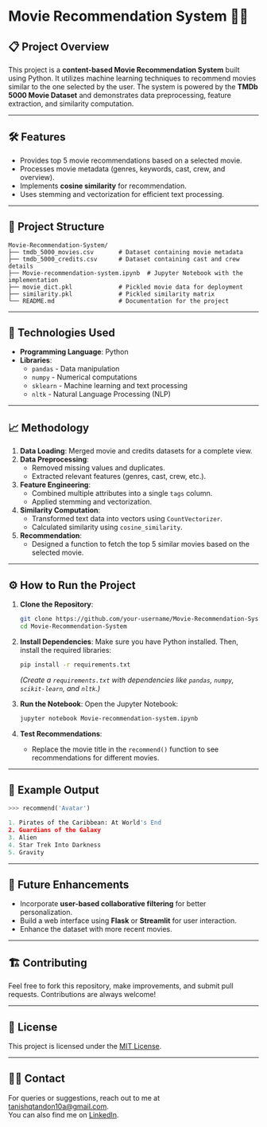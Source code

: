 
# Movie Recommendation System 🎥🍿

## 📋 Project Overview

This project is a **content-based Movie Recommendation System** built using Python. It utilizes machine learning techniques to recommend movies similar to the one selected by the user. The system is powered by the **TMDb 5000 Movie Dataset** and demonstrates data preprocessing, feature extraction, and similarity computation.

---

## 🛠️ Features
- Provides top 5 movie recommendations based on a selected movie.
- Processes movie metadata (genres, keywords, cast, crew, and overview).
- Implements **cosine similarity** for recommendation.
- Uses stemming and vectorization for efficient text processing.

---

## 📂 Project Structure

```
Movie-Recommendation-System/
├── tmdb_5000_movies.csv       # Dataset containing movie metadata
├── tmdb_5000_credits.csv      # Dataset containing cast and crew details
├── Movie-recommendation-system.ipynb  # Jupyter Notebook with the implementation
├── movie_dict.pkl             # Pickled movie data for deployment
├── similarity.pkl             # Pickled similarity matrix
└── README.md                  # Documentation for the project
```

---

## 🧰 Technologies Used

- **Programming Language**: Python
- **Libraries**: 
  - `pandas` - Data manipulation
  - `numpy` - Numerical computations
  - `sklearn` - Machine learning and text processing
  - `nltk` - Natural Language Processing (NLP)

---

## 📈 Methodology

1. **Data Loading**: Merged movie and credits datasets for a complete view.
2. **Data Preprocessing**:
   - Removed missing values and duplicates.
   - Extracted relevant features (genres, cast, crew, etc.).
3. **Feature Engineering**:
   - Combined multiple attributes into a single `tags` column.
   - Applied stemming and vectorization.
4. **Similarity Computation**:
   - Transformed text data into vectors using `CountVectorizer`.
   - Calculated similarity using `cosine_similarity`.
5. **Recommendation**:
   - Designed a function to fetch the top 5 similar movies based on the selected movie.

---

## ⚙️ How to Run the Project

1. **Clone the Repository**:
   ```bash
   git clone https://github.com/your-username/Movie-Recommendation-System.git
   cd Movie-Recommendation-System
   ```

2. **Install Dependencies**:
   Make sure you have Python installed. Then, install the required libraries:
   ```bash
   pip install -r requirements.txt
   ```
   *(Create a `requirements.txt` with dependencies like `pandas`, `numpy`, `scikit-learn`, and `nltk`.)*

3. **Run the Notebook**:
   Open the Jupyter Notebook:
   ```bash
   jupyter notebook Movie-recommendation-system.ipynb
   ```

4. **Test Recommendations**:
   - Replace the movie title in the `recommend()` function to see recommendations for different movies.

---

## 🌟 Example Output

```python
>>> recommend('Avatar')

1. Pirates of the Caribbean: At World's End
2. Guardians of the Galaxy
3. Alien
4. Star Trek Into Darkness
5. Gravity
```

---

## 🚀 Future Enhancements

- Incorporate **user-based collaborative filtering** for better personalization.
- Build a web interface using **Flask** or **Streamlit** for user interaction.
- Enhance the dataset with more recent movies.

---

## 🏗️ Contributing

Feel free to fork this repository, make improvements, and submit pull requests. Contributions are always welcome! 

---

## 📄 License

This project is licensed under the [MIT License](https://opensource.org/licenses/MIT).

---

## 🙋‍♂️ Contact

For queries or suggestions, reach out to me at [tanishqtandon10a@gmail.com](mailto:tanishqtandon10a@gmail.com).  
You can also find me on [LinkedIn](https://www.linkedin.com/in/tanishq-tandon-a140a132a).
